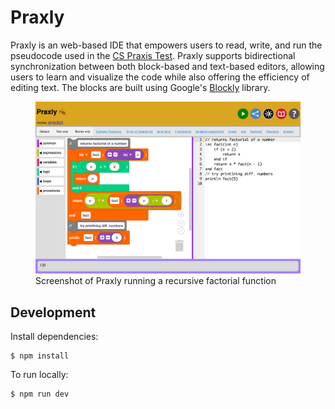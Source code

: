 # Praxly

Praxly is an web-based IDE that empowers users to read, write, and run the pseudocode used in the [CS Praxis Test][1].
Praxly supports bidirectional synchronization between both block-based and text-based editors, allowing users to learn and visualize the code while also offering the efficiency of editing text.
The blocks are built using Google's [Blockly][2] library.

[1]: https://www.ets.org/pdfs/praxis/5652.pdf#page=21
[2]: https://developers.google.com/blockly

<figure>
    <img src="public/images/praxly-screenshot-narrow.png">
    <figcaption>Screenshot of Praxly running a recursive factorial function</figcaption>
</figure>


## Development

Install dependencies:
```
$ npm install
```

To run locally:
```
$ npm run dev
```
